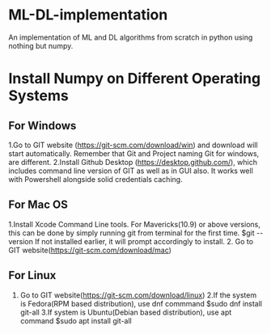 # ML-DL-implementation
An implementation of ML and DL algorithms from scratch in python using nothing but numpy.

# Install Numpy on Different Operating Systems

## For Windows

1.Go to GIT website (https://git-scm.com/download/win) and download will start automatically. Remember that Git and Project naming Git for windows, are different.
2.Install Github Desktop (https://desktop.github.com/), which includes command line version of GIT as well as in GUI also. It works well with Powershell alongside solid credentials caching.

## For Mac OS

1.Install Xcode Command Line tools. For Mavericks(10.9) or above versions, this can be done by simply running git from terminal for the first time.
  $git --version
If not installed earlier, it will prompt accordingly to install.
2. Go to GIT website(https://git-scm.com/download/mac)

## For Linux

1. Go to GIT website(https://git-scm.com/download/linux)
2.If the system is Fedora(RPM based distribution), use dnf commmand 
  $sudo dnf install git-all
3.If system is Ubuntu(Debian based distribution), use apt command
  $sudo apt install git-all
